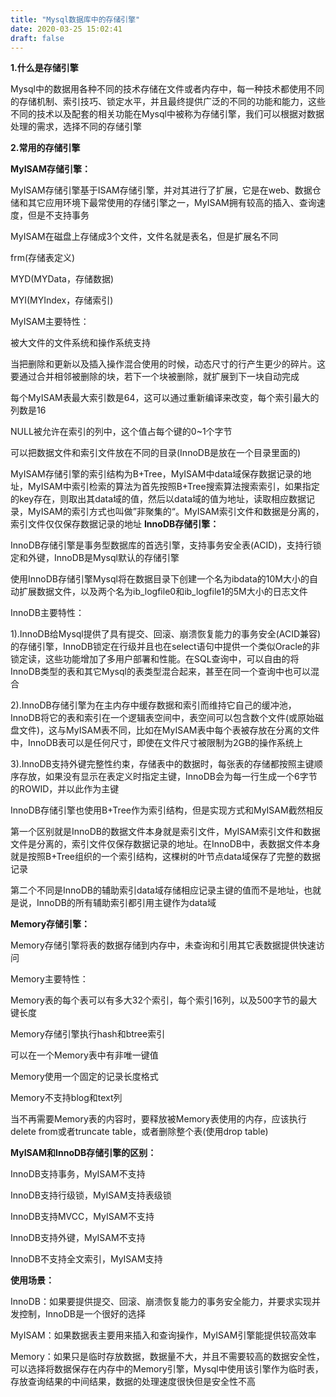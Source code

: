 ```yaml
---
title: "Mysql数据库中的存储引擎"
date: 2020-03-25 15:02:41
draft: false
---
```

**1.什么是存储引擎**

Mysql中的数据用各种不同的技术存储在文件或者内存中，每一种技术都使用不同的存储机制、索引技巧、锁定水平，并且最终提供广泛的不同的功能和能力，这些不同的技术以及配套的相关功能在Mysql中被称为存储引擎，我们可以根据对数据处理的需求，选择不同的存储引擎

**2.常用的存储引擎**

**MyISAM存储引擎：**

MyISAM存储引擎基于ISAM存储引擎，并对其进行了扩展，它是在web、数据仓储和其它应用环境下最常使用的存储引擎之一，MyISAM拥有较高的插入、查询速度，但是不支持事务

MyISAM在磁盘上存储成3个文件，文件名就是表名，但是扩展名不同

frm(存储表定义)

MYD(MYData，存储数据)

MYI(MYIndex，存储索引)

MyISAM主要特性：

被大文件的文件系统和操作系统支持

当把删除和更新以及插入操作混合使用的时候，动态尺寸的行产生更少的碎片。这要通过合并相邻被删除的块，若下一个块被删除，就扩展到下一块自动完成

每个MyISAM表最大索引数是64，这可以通过重新编译来改变，每个索引最大的列数是16

NULL被允许在索引的列中，这个值占每个键的0~1个字节

可以把数据文件和索引文件放在不同的目录(InnoDB是放在一个目录里面的)

MyISAM存储引擎的索引结构为B+Tree，MyISAM中data域保存数据记录的地址，MyISAM中索引检索的算法为首先按照B+Tree搜索算法搜索索引，如果指定的key存在，则取出其data域的值，然后以data域的值为地址，读取相应数据记录，MyISAM的索引方式也叫做”非聚集的“。MyISAM索引文件和数据是分离的，索引文件仅仅保存数据记录的地址
**InnoDB存储引擎：**

InnoDB存储引擎是事务型数据库的首选引擎，支持事务安全表(ACID)，支持行锁定和外键，InnoDB是Mysql默认的存储引擎

使用InnoDB存储引擎Mysql将在数据目录下创建一个名为ibdata的10M大小的自动扩展数据文件，以及两个名为ib_logfile0和ib_logfile1的5M大小的日志文件

InnoDB主要特性：

1).InnoDB给Mysql提供了具有提交、回滚、崩溃恢复能力的事务安全(ACID兼容)的存储引擎，InnoDB锁定在行级并且也在select语句中提供一个类似Oracle的非锁定读，这些功能增加了多用户部署和性能。在SQL查询中，可以自由的将InnoDB类型的表和其它Mysql的表类型混合起来，甚至在同一个查询中也可以混合

2).InnoDB存储引擎为在主内存中缓存数据和索引而维持它自己的缓冲池，InnoDB将它的表和索引在一个逻辑表空间中，表空间可以包含数个文件(或原始磁盘文件)，这与MyISAM表不同，比如在MyISAM表中每个表被存放在分离的文件中，InnoDB表可以是任何尺寸，即使在文件尺寸被限制为2GB的操作系统上

3).InnoDB支持外键完整性约束，存储表中的数据时，每张表的存储都按照主键顺序存放，如果没有显示在表定义时指定主键，InnoDB会为每一行生成一个6字节的ROWID，并以此作为主键

InnoDB存储引擎也使用B+Tree作为索引结构，但是实现方式和MyISAM截然相反

第一个区别就是InnoDB的数据文件本身就是索引文件，MyISAM索引文件和数据文件是分离的，索引文件仅保存数据记录的地址。在InnoDB中，表数据文件本身就是按照B+Tree组织的一个索引结构，这棵树的叶节点data域保存了完整的数据记录

第二个不同是InnoDB的辅助索引data域存储相应记录主键的值而不是地址，也就是说，InnoDB的所有辅助索引都引用主键作为data域

**Memory存储引擎：**

Memory存储引擎将表的数据存储到内存中，未查询和引用其它表数据提供快速访问

Memory主要特性：

Memory表的每个表可以有多大32个索引，每个索引16列，以及500字节的最大键长度

Memory存储引擎执行hash和btree索引

可以在一个Memory表中有非唯一键值

Memory使用一个固定的记录长度格式

Memory不支持blog和text列

当不再需要Memory表的内容时，要释放被Memory表使用的内存，应该执行delete from或者truncate table，或者删除整个表(使用drop table)

**MyISAM和InnoDB存储引擎的区别：**

InnoDB支持事务，MyISAM不支持

InnoDB支持行级锁，MyISAM支持表级锁

InnoDB支持MVCC，MyISAM不支持

InnoDB支持外键，MyISAM不支持

InnoDB不支持全文索引，MyISAM支持

**使用场景：**

InnoDB：如果要提供提交、回滚、崩溃恢复能力的事务安全能力，并要求实现并发控制，InnoDB是一个很好的选择

MyISAM：如果数据表主要用来插入和查询操作，MyISAM引擎能提供较高效率

Memory：如果只是临时存放数据，数据量不大，并且不需要较高的数据安全性，可以选择将数据保存在内存中的Memory引擎，Mysql中使用该引擎作为临时表，存放查询结果的中间结果，数据的处理速度很快但是安全性不高